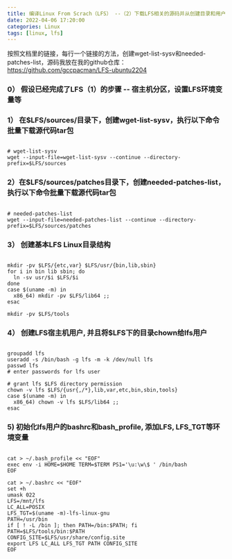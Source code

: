 ```yaml
---
title: 编译Linux From Scrach（LFS） --（2）下载LFS相关的源码并从创建目录和用户
date: 2022-04-06 17:20:00 
categories: Linux
tags: [linux, lfs]
---
```


按照文档里的链接，每行一个链接的方法，创建wget-list-sysv和needed-patches-list，源码我放在我的github仓库： https://github.com/gccpacman/LFS-ubuntu2204


### 0） 假设已经完成了LFS（1）的步骤 -- 宿主机分区，设置LFS环境变量等



### 1） 在$LFS/sources/目录下，创建wget-list-sysv，执行以下命令批量下载源代码tar包

```

# wget-list-sysv
wget --input-file=wget-list-sysv --continue --directory-prefix=$LFS/sources

```

<!-- ![lfs source code]({static}/images/lfs2.png) -->

### 2）在$LFS/sources/patches目录下，创建needed-patches-list，执行以下命令批量下载源代码tar包

```

# needed-patches-list
wget --input-file=needed-patches-list --continue --directory-prefix=$LFS/sources/patches

```

<!-- ![lfs  source code]({static}/images/lfs2-2.png) -->

### 3） 创建基本LFS Linux目录结构

```

mkdir -pv $LFS/{etc,var} $LFS/usr/{bin,lib,sbin}
for i in bin lib sbin; do
  ln -sv usr/$i $LFS/$i
done
case $(uname -m) in
  x86_64) mkdir -pv $LFS/lib64 ;;
esac

mkdir -pv $LFS/tools

```

<!-- ![lfs  source code]({static}/images/lfs2-3.png) -->

### 4） 创建LFS宿主机用户, 并且将$LFS下的目录chown给lfs用户

```

groupadd lfs
useradd -s /bin/bash -g lfs -m -k /dev/null lfs
passwd lfs
# enter passwords for lfs user

# grant lfs $LFS directory permission
chown -v lfs $LFS/{usr{,/*},lib,var,etc,bin,sbin,tools}
case $(uname -m) in
  x86_64) chown -v lfs $LFS/lib64 ;;
esac

```

### 5) 初始化lfs用户的bashrc和bash_profile, 添加LFS, LFS_TGT等环境变量

```

cat > ~/.bash_profile << "EOF"
exec env -i HOME=$HOME TERM=$TERM PS1='\u:\w\$ ' /bin/bash
EOF

cat > ~/.bashrc << "EOF"
set +h
umask 022
LFS=/mnt/lfs
LC_ALL=POSIX
LFS_TGT=$(uname -m)-lfs-linux-gnu 
PATH=/usr/bin
if [ ! -L /bin ]; then PATH=/bin:$PATH; fi 
PATH=$LFS/tools/bin:$PATH 
CONFIG_SITE=$LFS/usr/share/config.site 
export LFS LC_ALL LFS_TGT PATH CONFIG_SITE 
EOF

```